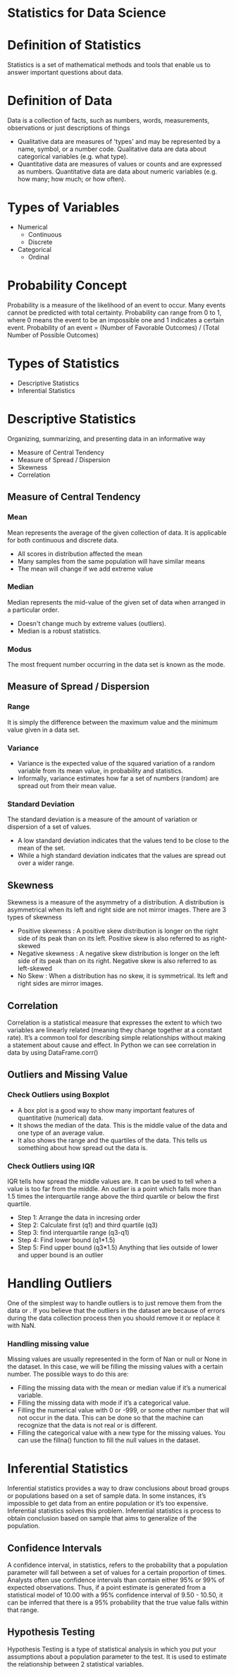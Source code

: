 # Statistics for Data Science
# Definition of Statistics
Statistics is a set of mathematical methods and tools that enable us to answer important questions about data.
# Definition of Data
Data is a collection of facts, such as numbers, words, measurements, observations or just descriptions of things
- Qualitative data are measures of 'types' and may be represented by a name, symbol, or a number code. Qualitative data are data about categorical variables (e.g. what type).
- Quantitative data are measures of values or counts and are expressed as numbers. Quantitative data are data about numeric variables (e.g. how many; how much; or how often).
# Types of Variables
- Numerical
  - Continuous
  - Discrete
- Categorical
  - Ordinal
# Probability Concept
Probability is a measure of the likelihood of an event to occur. Many events cannot be predicted with total certainty. Probability can range from 0 to 1, where 0 means the event to be an impossible one and 1 indicates a certain event.
Probability of an event = (Number of Favorable Outcomes) / (Total Number of Possible Outcomes)
# Types of Statistics
-	Descriptive Statistics
-	Inferential Statistics
# Descriptive Statistics
Organizing, summarizing, and presenting data in an informative way
-	Measure of Central Tendency
-	Measure of Spread / Dispersion
-	Skewness
-	Correlation
## Measure of Central Tendency
### Mean
Mean represents the average of the given collection of data. It is applicable for both continuous and discrete data.
- All scores in distribution affected the mean
- Many samples from the same population will have similar means
- The mean will change if we add extreme value
### Median
Median represents the mid-value of the given set of data when arranged in a particular order.
- Doesn't change much by extreme values (outliers).
- Median is a robust statistics.
### Modus
The most frequent number occurring in the data set is known as the mode.
## Measure of Spread / Dispersion
### Range
It is simply the difference between the maximum value and the minimum value given in a data set.
### Variance
-	Variance is the expected value of the squared variation of a random variable from its mean value, in probability and statistics.
-	Informally, variance estimates how far a set of numbers (random) are spread out from their mean value.
### Standard Deviation
The standard deviation is a measure of the amount of variation or dispersion of a set of values.
-	A low standard deviation indicates that the values tend to be close to the mean of the set.
-	While a high standard deviation indicates that the values are spread out over a wider range.
## Skewness
Skewness is a measure of the asymmetry of a distribution. A distribution is asymmetrical when its left and right side are not mirror images.
There are 3 types of skewness
- Positive skewness : A positive skew distribution is longer on the right side of its peak than on its left. Positive skew is also referred to as right-skewed
- Negative skewness : A negative skew distribution is longer on the left side of its peak than on its right. Negative skew is also referred to as left-skewed
- No Skew : When a distribution has no skew, it is symmetrical. Its left and right sides are mirror images.
## Correlation
Correlation is a statistical measure that expresses the extent to which two variables are linearly related (meaning they change together at a constant rate). It’s a common tool for describing simple relationships without making a statement about cause and effect.
In Python we can see correlation in data by using DataFrame.corr()

## Outliers and Missing Value
### Check Outliers using Boxplot
- A box plot is a good way to show many important features of quantitative (numerical) data.
- It shows the median of the data. This is the middle value of the data and one type of an average value.
- It also shows the range and the quartiles of the data. This tells us something about how spread out the data is.

### Check Outliers using IQR
IQR tells how spread the middle values are. It can be used to tell when a value is too far from the middle. 
An outlier is a point which falls more than 1.5 times the interquartile range above the third quartile or below the first quartile. 
- Step 1: Arrange the data in incresing order
- Step 2: Calculate first (q1) and third quartile (q3) 
- Step 3: find interquartile range (q3-q1)
- Step 4: Find lower bound (q1*1.5)
- Step 5: Find upper bound (q3*1.5)
Anything that lies outside of lower and upper bound is an outlier

# Handling Outliers
One of the simplest way to handle outliers is to just remove them from the data or . If you believe that the outliers in the dataset are because of errors during the data collection process then you should remove it or replace it with NaN.

### Handling missing value
Missing values are usually represented in the form of Nan or null or None in the dataset.
In this case, we will be filling the missing values with a certain number. The possible ways to do this are:
- Filling the missing data with the mean or median value if it’s a numerical variable.
- Filling the missing data with mode if it’s a categorical value.
- Filling the numerical value with 0 or -999, or some other number that will not occur in the data. This can be done so that the machine can recognize that the data is not real or is different.
- Filling the categorical value with a new type for the missing values.
You can use the fillna() function to fill the null values in the dataset.

# Inferential Statistics
Inferential statistics provides a way to draw conclusions about broad groups or populations based on a set of sample data. In some instances, it’s impossible to get data from an entire population or it’s too expensive. Inferential statistics solves this problem.
Inferential statistics is process to obtain conclusion based on sample that aims to generalize of the population.

## Confidence Intervals
A confidence interval, in statistics, refers to the probability that a population parameter will fall between a set of values for a certain proportion of times. Analysts often use confidence intervals than contain either 95% or 99% of expected observations. Thus, if a point estimate is generated from a statistical model of 10.00 with a 95% confidence interval of 9.50 - 10.50, it can be inferred that there is a 95% probability that the true value falls within that range.

## Hypothesis Testing
Hypothesis Testing is a type of statistical analysis in which you put your assumptions about a population parameter to the test. It is used to estimate the relationship between 2 statistical variables.
